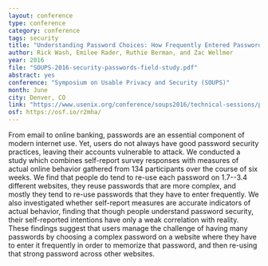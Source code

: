 ```yaml
---
layout: conference
type: conference
category: conference
tags: security
title: "Understanding Password Choices: How Frequently Entered Passwords are Re-used Across Websites"
author: Rick Wash, Emilee Rader, Ruthie Berman, and Zac Wellmer
year: 2016
file: "SOUPS-2016-security-passwords-field-study.pdf"
abstract: yes
conference: "Symposium on Usable Privacy and Security (SOUPS)"
month: June
city: Denver, CO
link: "https://www.usenix.org/conference/soups2016/technical-sessions/presentation/wash"
osf: https://osf.io/r2mha/
---
```



From email to online banking, passwords are an essential component of modern internet use.  Yet, users do not always have good password security practices, leaving their accounts vulnerable to attack.  We conducted a study which combines self-report survey responses with measures of actual online behavior gathered from 134 participants over the course of six weeks.  We find that people do tend to re-use each password on 1.7--3.4 different websites, they reuse passwords that are more complex, and mostly they tend to re-use passwords that they have to enter frequently.  We also investigated whether self-report measures are accurate indicators of actual behavior, finding that though people understand password security, their self-reported intentions have only a weak correlation with reality. These findings suggest that users manage the challenge of having many passwords by choosing a complex password on a website where they have to enter it frequently in order to memorize that password, and then re-using that strong password across other websites.